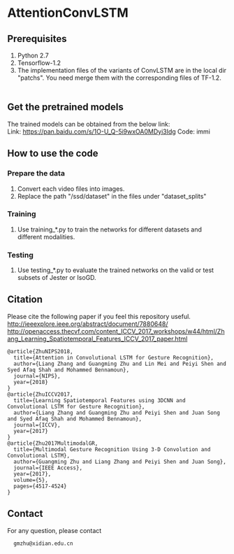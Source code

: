 # AttentionConvLSTM
## Prerequisites
1) Python 2.7
2) Tensorflow-1.2 <br/>
3) The implementation files of the variants of ConvLSTM are in the local dir "patchs". You need merge them with the corresponding files of TF-1.2. <br/> <br/>
   
## Get the pretrained models
The trained models can be obtained from the below link:  <br/>
    Link: https://pan.baidu.com/s/1O-U_Q-5i9wxOA0MDyi3Idg Code: immi

## How to use the code
### Prepare the data
1) Convert each video files into images.
2) Replace the path "/ssd/dataset" in the files under "dataset_splits" 
### Training 
1) Use training_*.py to train the networks for different datasets and different modalities. <br/>
### Testing 
1) Use testing_*.py to evaluate the trained networks on the valid or test subsets of Jester or IsoGD. <br/>

## Citation
Please cite the following paper if you feel this repository useful. <br/>
http://ieeexplore.ieee.org/abstract/document/7880648/
http://openaccess.thecvf.com/content_ICCV_2017_workshops/w44/html/Zhang_Learning_Spatiotemporal_Features_ICCV_2017_paper.html
```
@article{ZhuNIPS2018,
  title={Attention in Convolutional LSTM for Gesture Recognition},
  author={Liang Zhang and Guangming Zhu and Lin Mei and Peiyi Shen and Syed Afaq Shah and Mohammed Bennamoun},
  journal={NIPS},
  year={2018}
}
@article{ZhuICCV2017,
  title={Learning Spatiotemporal Features using 3DCNN and Convolutional LSTM for Gesture Recognition},
  author={Liang Zhang and Guangming Zhu and Peiyi Shen and Juan Song and Syed Afaq Shah and Mohammed Bennamoun},
  journal={ICCV},
  year={2017}
}
@article{Zhu2017MultimodalGR,
  title={Multimodal Gesture Recognition Using 3-D Convolution and Convolutional LSTM},
  author={Guangming Zhu and Liang Zhang and Peiyi Shen and Juan Song},
  journal={IEEE Access},
  year={2017},
  volume={5},
  pages={4517-4524}
}
```

## Contact
For any question, please contact
```
  gmzhu@xidian.edu.cn
```


